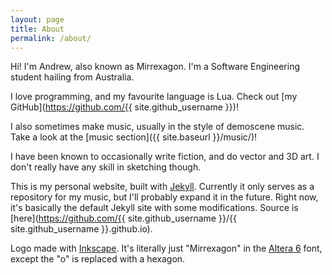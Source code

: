 ```yaml
---
layout: page
title: About
permalink: /about/
---
```


Hi! I'm Andrew, also known as Mirrexagon. I'm a Software Engineering student hailing from Australia.

I love programming, and my favourite language is Lua. Check out [my GitHub](https://github.com/{{ site.github_username }})!

I also sometimes make music, usually in the style of demoscene music. Take a look at the [music section]({{ site.baseurl }}/music/)!

I have been known to occasionally write fiction, and do vector and 3D art. I don't really have any skill in sketching though.

This is my personal website, built with [Jekyll](https://jekyllrb.com/). Currently it only serves as a repository for my music, but I'll probably expand it in the future. Right now, it's basically the default Jekyll site with some modifications. Source is [here](https://github.com/{{ site.github_username }}/{{ site.github_username }}.github.io).

Logo made with [Inkscape](https://inkscape.org/). It's literally just "Mirrexagon" in the [Altera 6](http://www.dafont.com/altera2.font) font, except the "o" is replaced with a hexagon.
